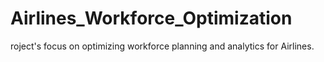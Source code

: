 # Airlines_Workforce_Optimization
roject's focus on optimizing workforce planning and analytics for Airlines.
